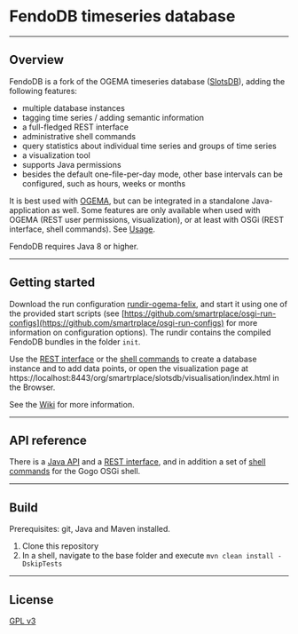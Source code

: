 # FendoDB timeseries database

----
## Overview
FendoDB is a fork of the OGEMA timeseries database ([SlotsDB](https://github.com/ogema/ogema/tree/public/src/core/ref-impl/recordeddata-slotsdb)), adding the following features:

* multiple database instances
* tagging time series / adding semantic information
* a full-fledged REST interface
* administrative shell commands
* query statistics about individual time series and groups of time series
* a visualization tool
* supports Java permissions
* besides the default one-file-per-day mode, other base intervals can be configured, such as hours, weeks or months

It is best used with [OGEMA](http://www.ogema.org), but can be integrated in a standalone Java-application as well. Some features are only available when used with OGEMA (REST user permissions, visualization), or at least with OSGi (REST interface, shell commands). See [Usage](https://github.com/smartrplace/fendodb/wiki/Usage).

FendoDB requires Java 8 or higher.

---
## Getting started
Download the run configuration [rundir-ogema-felix](https://github.com/smartrplace/osgi-run-configs/raw/master/rundir-ogema-felix/rundir-ogema-felix.zip), and start it using one of the provided start scripts (see [https://github.com/smartrplace/osgi-run-configs](https://github.com/smartrplace/osgi-run-configs) for more information on configuration options). The rundir contains the compiled FendoDB bundles in the folder `init`. 

Use the [REST interface](https://github.com/smartrplace/fendodb/wiki/REST-API) or the [shell commands](https://github.com/smartrplace/fendodb/wiki/Shell-commands) to create a database instance and to add data points, or open the visualization page at https://localhost:8443/org/smartrplace/slotsdb/visualisation/index.html in the Browser.

See the [Wiki](https://github.com/smartrplace/fendodb/wiki) for more information.

---
## API reference
There is a [Java API](https://github.com/smartrplace/fendodb/wiki/Java-API) and a [REST interface](https://github.com/smartrplace/fendodb/wiki/REST-API), and in addition a set of [shell commands](https://github.com/smartrplace/fendodb/wiki/Shell-commands) for the Gogo OSGi shell.

----
## Build
Prerequisites: git, Java and Maven installed.

1. Clone this repository
2. In a shell, navigate to the base folder and execute `mvn clean install -DskipTests` 

----
## License
[GPL v3](https://www.gnu.org/licenses/gpl-3.0.en.html)


